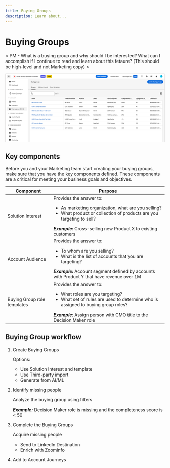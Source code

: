 ```yaml
---
title: Buying Groups
description: Learn about...
---
```


# Buying Groups

< PM - What is a buying group and why should I be interested?  What can I accomplish if I continue to read and learn about this fetaure?  (This should be high-level and not Marketing copy) >

![Buying Group Browse page](assets/buying-groups-browse.png)


## Key components

Before you and your Marketing team start creating your buying groups, make sure that you have the key components defined. These components are a critical for meeting your business goals and objectives.

| Component | Purpose |
| --------- | ------- |
| Solution Interest | Provides the answer to: <ul><li>As marketing organization, what are you selling?</li><li>What product or collection of products are you targeting to sell?</li></ul>  **_Example:_** Cross-selling new Product X to existing customers|
| Account Audience | Provides the answer to: <ul><li>To whom are you selling?</li><li>What is the list of accounts that you are targeting?</li></ul> **_Example:_** Account segment defined by accounts with Product Y that have revenue over 1M|
| Buying Group role templates |  Provides the answer to: <ul><li>What roles are you targeting?</li><li>What set of rules are used to determine who is assigned to buying group roles?</li></ul>  **_Example:_** Assign person with CMO title to the Decision Maker role |

## Buying Group workflow

1. Create Buying Groups

   Options:
   * Use Solution Interest and template
   * Use Third-party import
   * Generate from AI/ML

1. Identify missing people

   Analyze the buying group using filters
   
   **_Example:_** Decision Maker role is missing and the completeness score is < 50

1. Complete the Buying Groups

   Acquire missing people
   * Send to LinkedIn Destination
   * Enrich with Zoominfo

1. Add to Account Journeys

